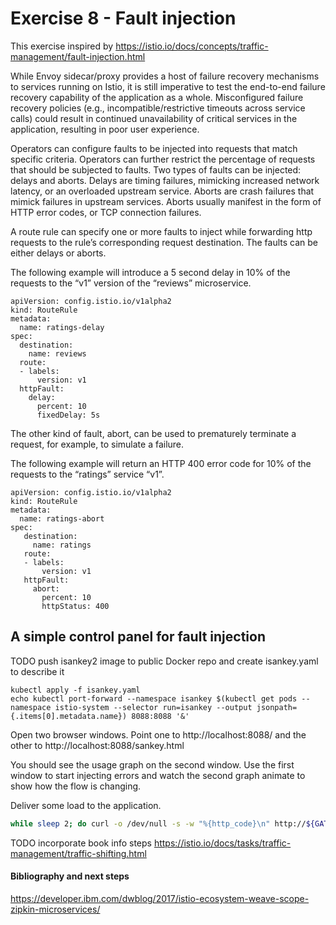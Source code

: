 # Exercise 8 - Fault injection

This exercise inspired by https://istio.io/docs/concepts/traffic-management/fault-injection.html

While Envoy sidecar/proxy provides a host of failure recovery mechanisms to services running on Istio, it is still imperative to test the end-to-end failure recovery capability of the application as a whole. Misconfigured failure recovery policies (e.g., incompatible/restrictive timeouts across service calls) could result in continued unavailability of critical services in the application, resulting in poor user experience.

Operators can configure faults to be injected into requests that match specific criteria. Operators can further restrict the percentage of requests that should be subjected to faults. Two types of faults can be injected: delays and aborts. Delays are timing failures, mimicking increased network latency, or an overloaded upstream service. Aborts are crash failures that mimick failures in upstream services. Aborts usually manifest in the form of HTTP error codes, or TCP connection failures.

A route rule can specify one or more faults to inject while forwarding http requests to the rule’s corresponding request destination. The faults can be either delays or aborts.

The following example will introduce a 5 second delay in 10% of the requests to the “v1” version of the “reviews” microservice.

```
apiVersion: config.istio.io/v1alpha2
kind: RouteRule
metadata:
  name: ratings-delay
spec:
  destination:
    name: reviews
  route:
  - labels:
      version: v1
  httpFault:
    delay:
      percent: 10
      fixedDelay: 5s
```

The other kind of fault, abort, can be used to prematurely terminate a request, for example, to simulate a failure.

The following example will return an HTTP 400 error code for 10% of the requests to the “ratings” service “v1”.

```
apiVersion: config.istio.io/v1alpha2
kind: RouteRule
metadata:
  name: ratings-abort
spec:
   destination:
     name: ratings
   route:
   - labels:
       version: v1
   httpFault:
     abort:
       percent: 10
       httpStatus: 400
```

## A simple control panel for fault injection

TODO push isankey2 image to public Docker repo and create isankey.yaml to describe it

```
kubectl apply -f isankey.yaml
echo kubectl port-forward --namespace isankey $(kubectl get pods --namespace istio-system --selector run=isankey --output jsonpath={.items[0].metadata.name}) 8088:8088 '&'
```

Open two browser windows.  Point one to http://localhost:8088/ and the other to http://localhost:8088/sankey.html

You should see the usage graph on the second window.  Use the first window to start injecting errors and watch the second graph animate to show how the flow is changing.

Deliver some load to the application.

```sh
while sleep 2; do curl -o /dev/null -s -w "%{http_code}\n" http://${GATEWAY_URL}/productpage; done
```

TODO incorporate book info steps https://istio.io/docs/tasks/traffic-management/traffic-shifting.html

#### Bibliography and next steps

https://developer.ibm.com/dwblog/2017/istio-ecosystem-weave-scope-zipkin-microservices/

